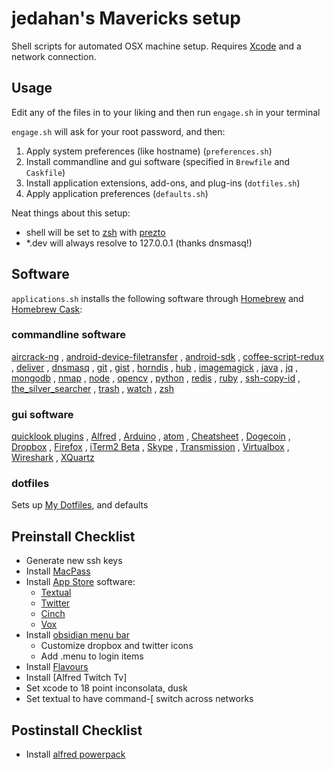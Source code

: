 # jedahan's Mavericks setup

Shell scripts for automated OSX machine setup. Requires [Xcode](https://developer.apple.com/downloads) and a network connection.

## Usage

Edit any of the files in to your liking and then run `engage.sh` in your terminal

`engage.sh` will ask for your root password, and then:

  1. Apply system preferences (like hostname) (`preferences.sh`)
  2. Install commandline and gui software (specified in `Brewfile` and `Caskfile`)
  3. Install application extensions, add-ons, and plug-ins (`dotfiles.sh`)
  4. Apply application preferences (`defaults.sh`)

Neat things about this setup:
 - shell will be set to [zsh](zsh.org) with [prezto](github.com/sorin-ionescu/prezto)
 - *.dev will always resolve to 127.0.0.1 (thanks dnsmasq!)

## Software

`applications.sh` installs the following software through [Homebrew](http://brew.sh) and [Homebrew Cask](https://github.com/phinze/homebrew-cask):

### commandline software

[aircrack-ng](aircrack-ng.org)
, [android-device-filetransfer](android.com/filetransfer)
, [android-sdk](developer.android.com/index.html)
, [coffee-script-redux](http://michaelficarra.github.io/CoffeeScriptRedux)
, [deliver](github.com/gerhard/deliver)
, [dnsmasq](thekelleys.org.uk/dnsmasq/doc.html)
, [git](git-scm.com)
, [gist](github.com/defunkt/gist)
, [horndis](joshuawise.com/horndis)
, [hub](hub.github.com)
, [imagemagick](imagemagick.org)
, [java](java.com)
, [jq](stedolan.github.io/jq)
, [mongodb](mongodb.org)
, [nmap](nmap.org)
, [node](nodejs.org)
, [opencv](opencv.org)
, [python](python.org)
, [redis](redis.io)
, [ruby](ruby-lang.org)
, [ssh-copy-id](openssh.com)
, [the_silver_searcher](github.com/ggreer/the_silver_searcher)
, [trash](hasseg.org/trash)
, [watch](procps.sourceforge.net)
, [zsh](zsh.org)

### gui software

[quicklook plugins](github.com/sindresorhus/quick-look-plugins)
, [Alfred](alfredapp.com)
, [Arduino](arduino.cc)
, [atom](atom.io)
, [Cheatsheet](cheatsheetapp.com)
, [Dogecoin](github.com/dogecoin/dogecoin)
, [Dropbox](dropbox.com)
, [Firefox](mozilla.org)
, [iTerm2 Beta](iterm2.com)
, [Skype](skype.com)
, [Transmission](transmissionbt.com/)
, [Virtualbox](virtualbox.org)
, [Wireshark](wireshark.org)
, [XQuartz](xquartz.macosforge.org)

### dotfiles

Sets up [My Dotfiles](https://github.com/jedahan/dotfiles), and defaults

## Preinstall Checklist

* Generate new ssh keys
* Install [MacPass](https://github.com/mstarke/MacPass)
* Install [App Store](http://www.apple.com/macosx/whats-new/app-store.html) software:
    * [Textual](https://itunes.apple.com/us/app/textual-irc-client/id403012667?mt=12)
    * [Twitter](https://itunes.apple.com/us/app/twitter/id409789998?mt=12)
    * [Cinch](https://itunes.apple.com/us/app/cinch/id412529613?mt=12)
    * [Vox](https://itunes.apple.com/us/app/vox/id461369673?mt=12)
* Install [obsidian menu bar](obsidianmenubar.com)
    * Customize dropbox and twitter icons
    * Add .menu to login items
* Install [Flavours]()
* Install [Alfred Twitch Tv]
* Set xcode to 18 point inconsolata, dusk
* Set textual to have command-[ switch across networks

## Postinstall Checklist
* Install [alfred powerpack](https://mail.google.com/mail/u/0/#search/alfred+powerpack)
